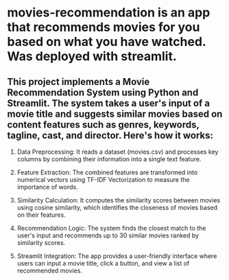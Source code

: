 # movies-recommendation is an app that recommends movies for you based on what you have watched. Was deployed with streamlit. 
## This project implements a Movie Recommendation System using Python and Streamlit. The system takes a user's input of a movie title and suggests similar movies based on content features such as genres, keywords, tagline, cast, and director. Here's how it works:

1. Data Preprocessing: It reads a dataset (movies.csv) and processes key columns by combining their information into a single text feature.


2. Feature Extraction: The combined features are transformed into numerical vectors using TF-IDF Vectorization to measure the importance of words.


3. Similarity Calculation: It computes the similarity scores between movies using cosine similarity, which identifies the closeness of movies based on their features.


4. Recommendation Logic: The system finds the closest match to the user's input and recommends up to 30 similar movies ranked by similarity scores.


5. Streamlit Integration: The app provides a user-friendly interface where users can input a movie title, click a button, and view a list of recommended movies.
